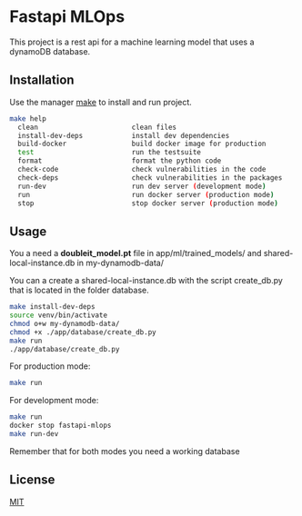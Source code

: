# Fastapi MLOps

This project is a rest api for a machine learning model that uses a dynamoDB database.

## Installation

Use the manager [make](https://www.gnu.org/software/make/) to install and run project.

```bash
make help 
  clean                       clean files
  install-dev-deps            install dev dependencies
  build-docker                build docker image for production
  test                        run the testsuite
  format                      format the python code
  check-code                  check vulnerabilities in the code
  check-deps                  check vulnerabilities in the packages
  run-dev                     run dev server (development mode)
  run                         run docker server (production mode)
  stop                        stop docker server (production mode)
```

## Usage

You a need a **doubleit_model.pt** file in app/ml/trained_models/ and shared-local-instance.db in my-dynamodb-data/

You can a create a shared-local-instance.db with the script create_db.py that is located in the folder database.

```bash
make install-dev-deps
source venv/bin/activate
chmod o+w my-dynamodb-data/
chmod +x ./app/database/create_db.py
make run
./app/database/create_db.py
```

For production mode:
```bash
make run
```
For development mode:
```bash
make run 
docker stop fastapi-mlops
make run-dev
```

Remember that for both modes you need a working database


## License
[MIT](https://choosealicense.com/licenses/mit/)
